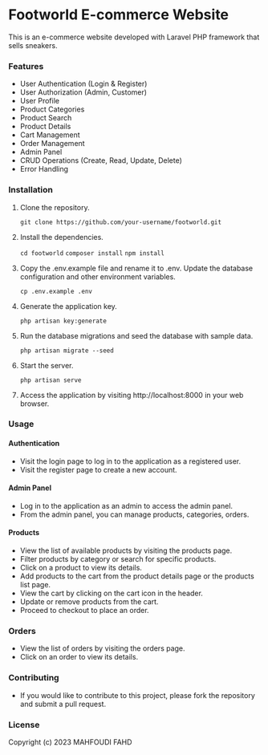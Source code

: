 # Footworld E-commerce Website
This is an e-commerce website developed with Laravel PHP framework that sells sneakers.

### Features
- User Authentication (Login & Register)
- User Authorization (Admin, Customer)
- User Profile
- Product Categories
- Product Search
- Product Details
- Cart Management
- Order Management
- Admin Panel
- CRUD Operations (Create, Read, Update, Delete)
- Error Handling

### Installation

1. Clone the repository.

    `git clone https://github.com/your-username/footworld.git`

2. Install the dependencies.

    `cd footworld`
    `composer install`
    `npm install`

3. Copy the .env.example file and rename it to .env. Update the database configuration and other environment variables.

    `cp .env.example .env`

4. Generate the application key.

    `php artisan key:generate`

5. Run the database migrations and seed the database with sample data.
  
    `php artisan migrate --seed`

6. Start the server.

    `php artisan serve`

7. Access the application by visiting http://localhost:8000 in your web browser.


### Usage

#### Authentication
- Visit the login page to log in to the application as a registered user.
- Visit the register page to create a new account.

#### Admin Panel
- Log in to the application as an admin to access the admin panel.
- From the admin panel, you can manage products, categories, orders.

#### Products
- View the list of available products by visiting  the products page.
- Filter products by category or search for specific products.
- Click on a product to view its details.
- Add products to the cart from the product details page or the products list page.
- View the cart by clicking on the cart icon in the header.
- Update or remove products from the cart.
- Proceed to checkout to place an order.

### Orders

- View the list of orders by visiting the orders page.
- Click on an order to view its details.

### Contributing

- If you would like to contribute to this project, please fork the repository and submit a pull request.

### License

Copyright (c) 2023 MAHFOUDI FAHD
